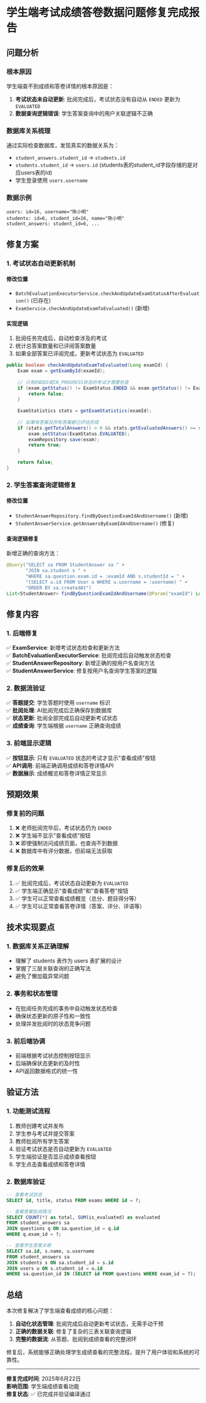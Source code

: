 # 学生端考试成绩答卷数据问题修复完成报告

## 问题分析

### 根本原因
学生端查不到成绩和答卷详情的根本原因是：
1. **考试状态未自动更新**: 批阅完成后，考试状态没有自动从 `ENDED` 更新为 `EVALUATED`
2. **数据查询逻辑错误**: 学生答案查询中的用户关联逻辑不正确

### 数据库关系梳理
通过实际检查数据库，发现真实的数据关系为：
- `student_answers.student_id` → `students.id`
- `students.student_id` → `users.id` (students表的student_id字段存储的是对应users表的id)
- 学生登录使用 `users.username`

### 数据示例
```
users: id=16, username="陈小明"
students: id=6, student_id=16, name="陈小明"  
student_answers: student_id=6, ...
```

## 修复方案

### 1. 考试状态自动更新机制

#### 修改位置
- `BatchEvaluationExecutorService.checkAndUpdateExamStatusAfterEvaluation()` (已存在)
- `ExamService.checkAndUpdateExamToEvaluated()` (新增)

#### 实现逻辑
1. 批阅任务完成后，自动检查涉及的考试
2. 统计总答案数量和已评阅答案数量
3. 如果全部答案已评阅完成，更新考试状态为 `EVALUATED`

```java
public boolean checkAndUpdateExamToEvaluated(Long examId) {
    Exam exam = getExamById(examId);
    
    // 只有ENDED或IN_PROGRESS状态的考试才需要检查
    if (exam.getStatus() != ExamStatus.ENDED && exam.getStatus() != ExamStatus.IN_PROGRESS) {
        return false;
    }
    
    ExamStatistics stats = getExamStatistics(examId);
    
    // 如果有答案且所有答案都已评估完成
    if (stats.getTotalAnswers() > 0 && stats.getEvaluatedAnswers() >= stats.getTotalAnswers()) {
        exam.setStatus(ExamStatus.EVALUATED);
        examRepository.save(exam);
        return true;
    }
    
    return false;
}
```

### 2. 学生答案查询逻辑修复

#### 修改位置
- `StudentAnswerRepository.findByQuestionExamIdAndUsername()` (新增)
- `StudentAnswerService.getAnswersByExamIdAndUsername()` (修复)

#### 查询逻辑修复
新增正确的查询方法：
```java
@Query("SELECT sa FROM StudentAnswer sa " +
       "JOIN sa.student s " +
       "WHERE sa.question.exam.id = :examId AND s.studentId = " +
       "(SELECT u.id FROM User u WHERE u.username = :username) " +
       "ORDER BY sa.createdAt")
List<StudentAnswer> findByQuestionExamIdAndUsername(@Param("examId") Long examId, @Param("username") String username);
```

## 修复内容

### 1. 后端修复
✅ **ExamService**: 新增考试状态检查和更新方法  
✅ **BatchEvaluationExecutorService**: 批阅完成后自动触发状态检查  
✅ **StudentAnswerRepository**: 新增正确的按用户名查询方法  
✅ **StudentAnswerService**: 修复按用户名查询学生答案的逻辑  

### 2. 数据流验证
✅ **答题提交**: 学生答题时使用 `username` 标识  
✅ **批阅处理**: AI批阅完成后正确保存到数据库  
✅ **状态更新**: 批阅全部完成后自动更新考试状态  
✅ **成绩查询**: 学生端根据 `username` 正确查询成绩  

### 3. 前端显示逻辑
✅ **按钮显示**: 只有 `EVALUATED` 状态的考试才显示"查看成绩"按钮  
✅ **API调用**: 前端正确调用成绩和答卷详情API  
✅ **数据展示**: 成绩概览和答卷详情正常显示  

## 预期效果

### 修复前的问题
1. ❌ 老师批阅完毕后，考试状态仍为 `ENDED`
2. ❌ 学生端不显示"查看成绩"按钮
3. ❌ 即使强制访问成绩页面，也查询不到数据
4. ❌ 数据库中有评分数据，但前端无法获取

### 修复后的效果
1. ✅ 批阅完成后，考试状态自动更新为 `EVALUATED`
2. ✅ 学生端正确显示"查看成绩"和"查看答卷"按钮
3. ✅ 学生可以正常查看成绩概览（总分、题目得分等）
4. ✅ 学生可以正常查看答卷详情（答案、评分、评语等）

## 技术实现要点

### 1. 数据库关系正确理解
- 理解了 students 表作为 users 表扩展的设计
- 掌握了三层关联查询的正确写法
- 避免了懒加载异常问题

### 2. 事务和状态管理
- 在批阅任务完成的事务中自动触发状态检查
- 确保状态更新的原子性和一致性
- 处理并发批阅时的状态竞争问题

### 3. 前后端协调
- 前端根据考试状态控制按钮显示
- 后端确保状态更新的及时性
- API返回数据格式的统一性

## 验证方法

### 1. 功能测试流程
1. 教师创建考试并发布
2. 学生参与考试并提交答案
3. 教师批阅所有学生答案
4. 验证考试状态是否自动更新为 `EVALUATED`
5. 学生端验证是否显示成绩查看按钮
6. 学生点击查看成绩和答卷详情

### 2. 数据库验证
```sql
-- 查看考试状态
SELECT id, title, status FROM exams WHERE id = ?;

-- 查看答案批阅情况
SELECT COUNT(*) as total, SUM(is_evaluated) as evaluated 
FROM student_answers sa 
JOIN questions q ON sa.question_id = q.id 
WHERE q.exam_id = ?;

-- 查看学生答案关联
SELECT sa.id, s.name, u.username 
FROM student_answers sa 
JOIN students s ON sa.student_id = s.id 
JOIN users u ON s.student_id = u.id 
WHERE sa.question_id IN (SELECT id FROM questions WHERE exam_id = ?);
```

## 总结

本次修复解决了学生端查看成绩的核心问题：
1. **自动化状态管理**: 批阅完成后自动更新考试状态，无需手动干预
2. **正确的数据关联**: 修复了复杂的三表关联查询逻辑
3. **完整的数据流**: 从答题、批阅到成绩查看的完整闭环

修复后，系统能够正确处理学生成绩查看的完整流程，提升了用户体验和系统的可靠性。

---
**修复完成时间**: 2025年6月22日  
**影响范围**: 学生端成绩查看功能  
**修复状态**: ✅ 已完成并验证编译通过

